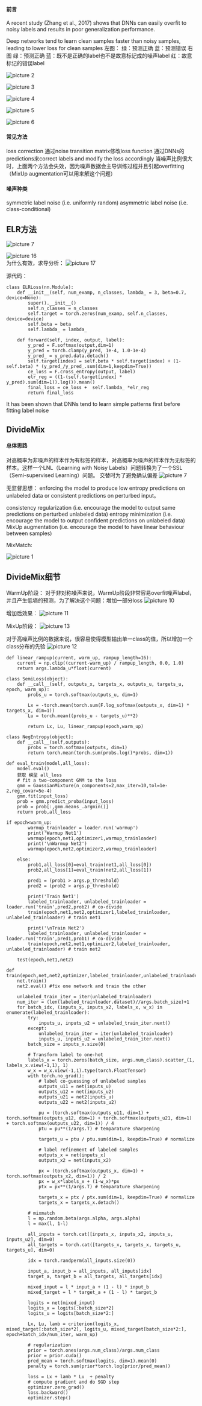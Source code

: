 
#### 前言
A recent study (Zhang et al., 2017) shows that DNNs can easily overfit to noisy labels and results in poor generalization performance.

Deep networks tend to learn clean samples faster than noisy samples, leading to lower loss for clean samples
左图：
绿：预测正确
蓝：预测错误
右图
绿：预测正确
蓝：既不是正确的label也不是故意标记成的噪声label
红：故意标记的错误label

![picture 2](../assets/images/2022-07-25-noisy-label/1.png)  

![picture 3](../assets/images/2022-07-25-noisy-label/3.png)  

![picture 4](../assets/images/2022-07-25-noisy-label/4.png)  

![picture 5](../assets/images/2022-07-25-noisy-label/5.png)

![picture 6](../assets/images/2022-07-25-noisy-label/6.png)


#### 常见方法
loss correction
通过noise transition matrix修改loss function
通过DNNs的predictions来correct labels and modify the loss accordingly
当噪声比例很大时，上面两个方法会失效，因为噪声数据会主导训练过程并且引起overfitting（MixUp augmentation可以用来解这个问题）

#### 噪声种类
symmetric label noise (i.e. uniformly random)
asymmetric label noise (i.e. class-conditional)

## ELR方法
![picture 7](../assets/images/2022-07-25-noisy-label/7.png)  

![picture 16](../assets/images/2022-07-25-noisy-label/8.png)  
为什么有效，求导分析：
![picture 17](../assets/images/2022-07-25-noisy-label/9.png)  


源代码：
~~~
class ELRLoss(nn.Module):
    def __init__(self, num_examp, n_classes, lambda_ = 3, beta=0.7, device=None):
        super().__init__()
        self.n_classes = n_classes
        self.target = torch.zeros(num_examp, self.n_classes, device=device)
        self.beta = beta
        self.lambda_ = lambda_

    def forward(self, index, output, label):
        y_pred = F.softmax(output,dim=1)
        y_pred = torch.clamp(y_pred, 1e-4, 1.0-1e-4)
        y_pred_ = y_pred.data.detach()
        self.target[index] = self.beta * self.target[index] + (1-self.beta) * (y_pred_/y_pred_.sum(dim=1,keepdim=True))
        ce_loss = F.cross_entropy(output, label)
        elr_reg = ((1-(self.target[index] * y_pred).sum(dim=1)).log()).mean()
        final_loss = ce_loss +  self.lambda_ *elr_reg
        return final_loss
~~~

It has been shown that DNNs tend to learn simple patterns first before fitting label noise 

## DivideMix

#### 总体思路
对高概率为非噪声的样本作为有标签的样本，对高概率为噪声的样本作为无标签的样本。这样一个LNL（Learning with Noisy Labels）问题转换为了一个SSL（Semi-supervised Learning）问题。
交替时为了避免确认偏差
![picture 7](../assets/images/2022-07-25-divide-mix/architecture.png)  



无监督思想：
enforcing the model to produce low entropy predictions on unlabeled data or consistent predictions on perturbed input。

consistency regularization (i.e. encourage the model to output same predictions on perturbed unlabeled data)
entropy minimization (i.e. encourage the model to output confident predictions on unlabeled data) 
MixUp augmentation (i.e. encourage the model to have linear behaviour between samples)

MixMatch:

![picture 1](../assets/images/2022-07-25-divide-mix/divide-mix-algorithm.png)  

## DivideMix细节
WarmUp阶段：
对于非对称噪声来说，WarmUp阶段非常容易overfit噪声label，并且产生低墒的预测，为了解决这个问题：增加一部分loss
![picture 10](../assets/images/2022-07-25-noisy-label/8.png)  

增加后效果：
![picture 11](../assets/images/2022-07-25-noisy-label/10.png)  

MixUp阶段：
![picture 13](../assets/images/2022-07-25-noisy-label/12.png)  


对于高噪声比例的数据来说，很容易使得模型输出单一class的值，所以增加一个class分布的先验
![picture 12](../assets/images/2022-07-25-noisy-label/11.png)  


~~~
def linear_rampup(current, warm_up, rampup_length=16):
    current = np.clip((current-warm_up) / rampup_length, 0.0, 1.0)
    return args.lambda_u*float(current)

class SemiLoss(object):
    def __call__(self, outputs_x, targets_x, outputs_u, targets_u, epoch, warm_up):
        probs_u = torch.softmax(outputs_u, dim=1)

        Lx = -torch.mean(torch.sum(F.log_softmax(outputs_x, dim=1) * targets_x, dim=1))
        Lu = torch.mean((probs_u - targets_u)**2)

        return Lx, Lu, linear_rampup(epoch,warm_up)

class NegEntropy(object):
    def __call__(self,outputs):
        probs = torch.softmax(outputs, dim=1)
        return torch.mean(torch.sum(probs.log()*probs, dim=1))

def eval_train(model,all_loss):    
    model.eval()
    获取 模型 all_loss
    # fit a two-component GMM to the loss
    gmm = GaussianMixture(n_components=2,max_iter=10,tol=1e-2,reg_covar=5e-4)
    gmm.fit(input_loss)
    prob = gmm.predict_proba(input_loss) 
    prob = prob[:,gmm.means_.argmin()]         
    return prob,all_loss

if epoch<warm_up:       
        warmup_trainloader = loader.run('warmup')
        print('Warmup Net1')
        warmup(epoch,net1,optimizer1,warmup_trainloader)    
        print('\nWarmup Net2')
        warmup(epoch,net2,optimizer2,warmup_trainloader) 
   
    else:         
        prob1,all_loss[0]=eval_train(net1,all_loss[0])   
        prob2,all_loss[1]=eval_train(net2,all_loss[1])          
               
        pred1 = (prob1 > args.p_threshold)      
        pred2 = (prob2 > args.p_threshold)      
        
        print('Train Net1')
        labeled_trainloader, unlabeled_trainloader = loader.run('train',pred2,prob2) # co-divide
        train(epoch,net1,net2,optimizer1,labeled_trainloader, unlabeled_trainloader) # train net1  
        
        print('\nTrain Net2')
        labeled_trainloader, unlabeled_trainloader = loader.run('train',pred1,prob1) # co-divide
        train(epoch,net2,net1,optimizer2,labeled_trainloader, unlabeled_trainloader) # train net2         

    test(epoch,net1,net2)  

def train(epoch,net,net2,optimizer,labeled_trainloader,unlabeled_trainloader):
    net.train()
    net2.eval() #fix one network and train the other
    
    unlabeled_train_iter = iter(unlabeled_trainloader)    
    num_iter = (len(labeled_trainloader.dataset)//args.batch_size)+1
    for batch_idx, (inputs_x, inputs_x2, labels_x, w_x) in enumerate(labeled_trainloader):      
        try:
            inputs_u, inputs_u2 = unlabeled_train_iter.next()
        except:
            unlabeled_train_iter = iter(unlabeled_trainloader)
            inputs_u, inputs_u2 = unlabeled_train_iter.next()                 
        batch_size = inputs_x.size(0)
        
        # Transform label to one-hot
        labels_x = torch.zeros(batch_size, args.num_class).scatter_(1, labels_x.view(-1,1), 1)        
        w_x = w_x.view(-1,1).type(torch.FloatTensor) 
        with torch.no_grad():
            # label co-guessing of unlabeled samples
            outputs_u11 = net(inputs_u)
            outputs_u12 = net(inputs_u2)
            outputs_u21 = net2(inputs_u)
            outputs_u22 = net2(inputs_u2)            
            
            pu = (torch.softmax(outputs_u11, dim=1) + torch.softmax(outputs_u12, dim=1) + torch.softmax(outputs_u21, dim=1) + torch.softmax(outputs_u22, dim=1)) / 4       
            ptu = pu**(1/args.T) # temparature sharpening
            
            targets_u = ptu / ptu.sum(dim=1, keepdim=True) # normalize

            # label refinement of labeled samples
            outputs_x = net(inputs_x)
            outputs_x2 = net(inputs_x2)            
            
            px = (torch.softmax(outputs_x, dim=1) + torch.softmax(outputs_x2, dim=1)) / 2
            px = w_x*labels_x + (1-w_x)*px              
            ptx = px**(1/args.T) # temparature sharpening 
                       
            targets_x = ptx / ptx.sum(dim=1, keepdim=True) # normalize           
            targets_x = targets_x.detach()       
        
        # mixmatch
        l = np.random.beta(args.alpha, args.alpha)        
        l = max(l, 1-l)
                
        all_inputs = torch.cat([inputs_x, inputs_x2, inputs_u, inputs_u2], dim=0)
        all_targets = torch.cat([targets_x, targets_x, targets_u, targets_u], dim=0)

        idx = torch.randperm(all_inputs.size(0))

        input_a, input_b = all_inputs, all_inputs[idx]
        target_a, target_b = all_targets, all_targets[idx]
        
        mixed_input = l * input_a + (1 - l) * input_b        
        mixed_target = l * target_a + (1 - l) * target_b
                
        logits = net(mixed_input)
        logits_x = logits[:batch_size*2]
        logits_u = logits[batch_size*2:]        
           
        Lx, Lu, lamb = criterion(logits_x, mixed_target[:batch_size*2], logits_u, mixed_target[batch_size*2:], epoch+batch_idx/num_iter, warm_up)
        
        # regularization
        prior = torch.ones(args.num_class)/args.num_class
        prior = prior.cuda()        
        pred_mean = torch.softmax(logits, dim=1).mean(0)
        penalty = torch.sum(prior*torch.log(prior/pred_mean))

        loss = Lx + lamb * Lu  + penalty
        # compute gradient and do SGD step
        optimizer.zero_grad()
        loss.backward()
        optimizer.step()
~~~